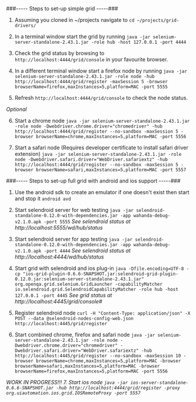 ###----- Steps to set-up simple grid -----###

1. Assuming you cloned in ~/projects navigate to
```cd ~/projects/grid-drivers/```

2. In a terminal window start the grid by running
```java -jar selenium-server-standalone-2.43.1.jar -role hub -host 127.0.0.1 -port 4444```

3. Check the grid status by browsing to
```http://localhost:4444/grid/console```
in your favourite browser.

4. In a different terminal window start a firefox node by running
```java -jar selenium-server-standalone-2.43.1.jar -role node -hub http://localhost:4444/grid/register -maxSession 5 -browser browserName=firefox,maxInstances=5,platform=MAC -port 5555```

5. Refresh
```http://localhost:4444/grid/console```
to check the node status.

*Optional*

6. Start a chrome node
```java -jar selenium-server-standalone-2.43.1.jar -role node -Dwebdriver.chrome.driver="chromedriver" -hub http://localhost:4444/grid/register --no-sandbox -maxSession 5 -browser browserName=chrome,maxInstances=5,platform=MAC -port 5556```

7. Start a safari node (Requires developer certificate to install safari driver extension)
```java -jar selenium-server-standalone-2.43.1.jar -role node -Dwebdriver.safari.driver="WebDriver.safariextz" -hub http://localhost:4444/grid/register --no-sandbox -maxSession 5 -browser browserName=safari,maxInstances=5,platform=MAC -port 5557```


###----- Steps to set-up full grid with android and ios support -----###

1. Use the android sdk to create an emulator if one doesn't exist then start and stop it
```android avd```

2. Start selendroid server for web testing
```java -jar selendroid-standalone-0.12.0-with-dependencies.jar -app wahanda-debug-v2.1.0.apk -port 5555```
*See selendroid status at http://localhost:5555/wd/hub/status*

3. Start selendroid server for app testing
```java -jar selendroid-standalone-0.12.0-with-dependencies.jar -app wahanda-debug-v2.1.0.apk -port 4444```
*See selendroid status at http://localhost:4444/wd/hub/status*

4. Start grid with selendroid and ios plug-in
```java -Dfile.encoding=UTF-8 -cp "ios-grid-plugin-0.6.6-SNAPSHOT.jar:selendroid-grid-plugin-0.12.0.jar:selenium-server-standalone-2.43.1.jar" org.openqa.grid.selenium.GridLauncher -capabilityMatcher io.selendroid.grid.SelendroidCapabilityMatcher -role hub -host 127.0.0.1 -port 4445```
*See grid status at http://localhost:4445/grid/console#*

5. Register selendroid node
```curl -H "Content-Type: application/json" -X POST --data @selendroid-nodes-config-web.json http://localhost:4445/grid/register```

6. Start combined chrome, firefox and safari node
```java -jar selenium-server-standalone-2.43.1.jar -role node -Dwebdriver.chrome.driver="chromedriver" -Dwebdriver.safari.driver="WebDriver.safariextz" -hub http://localhost:4445/grid/register --no-sandbox -maxSession 10 -browser browserName=chrome,maxInstances=5,platform=MAC -browser browserName=safari,maxInstances=5,platform=MAC -browser browserName=firefox,maxInstances=5,platform=MAC -port 5556```

*WORK IN PROGRESS!!! 7. Start ios node ```java -jar ios-server-standalone-0.6.6-SNAPSHOT.jar -hub http://localhost:4444/grid/register -proxy org.uiautomation.ios.grid.IOSRemoteProxy -port 5557```*

